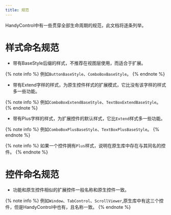 ```yaml
---
title: 规范
---
```


HandyControl中有一些贯穿全部生命周期的规范，此文档将逐条列举。

# 样式命名规范

- 带有BaseStyle后缀的样式，不推荐在视图层使用，而适合于扩展。

{% note info %}
例如`ButtonBaseStyle`、`ComboBoxBaseStyle`。
{% endnote %}

- 带有Extend字样的样式，为原生控件样式的扩展模式，它比没有该字样的样式多一些功能。

{% note info %}
例如`ComboBoxExtendBaseStyle`、`TextBoxExtendBaseStyle`。
{% endnote %}

- 带有Plus字样的样式，为扩展控件的默认样式，它比`Extend`样式多一些功能。

{% note info %}
例如`ComboBoxPlusBaseStyle`、`TextBoxPlusBaseStyle`。
{% endnote %}

{% note info %}
如果一个控件拥有`Plus`样式，说明在原生库中存在与其同名的控件。
{% endnote %}

# 控件命名规范

- 功能和原生控件相似的扩展控件一般名称和原生控件一致。

{% note info %}
例如`Window`、`TabControl`、`ScrollViewer`,原生库中有这三个控件，但是HandyControl中也有，且名称一致。
{% endnote %}